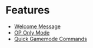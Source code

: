 # Features

-   [Welcome Message](/docs/features/welcome-message.md)
-   [OP Only Mode](/docs/features/op-only-mode.md)
-   [Quick Gamemode Commands](/docs/features/quick-gamemode-commands.md)
